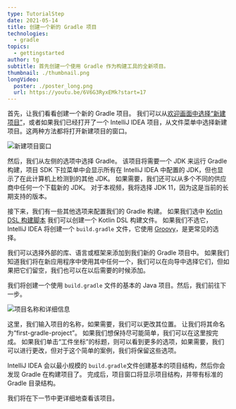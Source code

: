 ```yaml
---
type: TutorialStep
date: 2021-05-14
title: 创建一个新的 Gradle 项目
technologies:
  - gradle
topics:
  - gettingstarted
author: tg
subtitle: 首先创建一个使用 Gradle 作为构建工具的全新项目。
thumbnail: ./thumbnail.png
longVideo:
  poster: ./poster_long.png
  url: https://youtu.be/6V6G3RyxEMk?start=17
---
```


首先，让我们看看创建一个新的 Gradle 项目。 我们可以从[欢迎画面中选择“新建项目”](https://www.jetbrains.com/help/idea/new-project-wizard.html)，或者如果我们已经打开了一个 IntelliJ IDEA 项目，从文件菜单中选择新建项目。这两种方法都将打开新建项目的窗口。

![新建项目窗口](./new-project.png)

然后，我们从左侧的选项中选择 Gradle。 该项目将需要一个 JDK 来运行 Gradle 构建，项目 SDK 下拉菜单中会显示所有在 IntelliJ IDEA 中配置的 JDK，但也显示了在此计算机上检测到的其他 JDK。 如果需要，我们还可以从多个不同的供应商中任何一个下载新的 JDK。 对于本视频，我将选择 JDK 11，因为这是当前的长期支持的版本。

接下来，我们有一些其他选项来配置我们的 Gradle 构建。 如果我们选中 [Kotlin DSL 构建脚本](https://docs.gradle.org/current/userguide/kotlin_dsl.html) 我们可以创建一个 Kotlin DSL 构建文件。 如果我们不选它，IntelliJ IDEA 将创建一个 `build.gradle` 文件，它使用 [Groovy](https://groovy-lang.org/)，是更常见的选择。

我们可以选择外部的库、语言或框架来添加到我们新的 Gradle 项目中。 如果我们知道我们将在新应用程序中使用其中任何一个，我们可以在向导中选择它们，但如果把它们留空，我们也可以在以后需要的时候添加。

我们将创建一个使用 `build.gradle` 文件的基本的 Java 项目。然后，我们前往下一步。

![项目名称和详细信息](./project-name.png)

这里，我们输入项目的名称，如果需要，我们可以更改其位置。 让我们将其命名为“first-gradle-project”。 如果我们想保持尽可能简单，我们可以在这里按完成。 如果我们单击“工件坐标”的标题，则可以看到更多的选项，如果需要，我们可以进行更改，但对于这个简单的案例，我们将保留这些选项。

IntelliJ IDEA 会以最小规模的 `build.gradle`文件创建基本的项目结构，然后你会发现 Gradle 在构建项目了。 完成后，项目窗口将显示项目结构，并带有标准的 Gradle 目录结构。

我们将在下一节中更详细地查看该项目。

